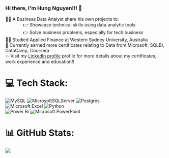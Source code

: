 ### Hi there, I'm Hung Nguyen!!! 👋
👨‍💻 A Business Data Analyst share his own projects to:<br>
&nbsp;&nbsp;&nbsp;&nbsp;&nbsp;&nbsp;&nbsp;&nbsp;&nbsp;&nbsp;&nbsp;&nbsp;&nbsp;&nbsp;👉 Showcase technical skills using data analytic tools<br/>
&nbsp;&nbsp;&nbsp;&nbsp;&nbsp;&nbsp;&nbsp;&nbsp;&nbsp;&nbsp;&nbsp;&nbsp;&nbsp;&nbsp;👉 Solve business problems, especially for tech business<br/>
👨‍🎓 Studied Applied Finance at Western Sydney University, Australia<br>
🥅 Currently earned more certificates relating to Data from Microsoft, SQLBI, DataCamp, Coursera<br>
💥 Visit my [LinkedIn profile](https://www.linkedin.com/in/nguyentranphihung/) profile for more details about my certificates, work experience and education!!


# 💻 Tech Stack:
![MySQL](https://img.shields.io/badge/mysql-4479A1.svg?style=for-the-badge&logo=mysql&logoColor=white) 
![MicrosoftSQLServer](https://img.shields.io/badge/Microsoft%20SQL%20Server-CC2927?style=for-the-badge&logo=microsoft%20sql%20server&logoColor=white) 
![Postgres](https://img.shields.io/badge/postgres-%23316192.svg?style=for-the-badge&logo=postgresql&logoColor=white)<br/>
![Microsoft Excel](https://img.shields.io/badge/Microsoft_Excel-217346?style=for-the-badge&logo=microsoft-excel&logoColor=white)
![Python](https://img.shields.io/badge/python-3670A0?style=for-the-badge&logo=python&logoColor=ffdd54)<br/>
![Power Bi](https://img.shields.io/badge/power_bi-F2C811?style=for-the-badge&logo=powerbi&logoColor=black)
![Microsoft PowerPoint](https://img.shields.io/badge/Microsoft_PowerPoint-B7472A?style=for-the-badge&logo=microsoft-powerpoint&logoColor=white)

# 📊 GitHub Stats:
![](https://github-readme-stats.vercel.app/api?username=phungg164&theme=merko&hide_border=true&include_all_commits=false&count_private=false)<br/>


<!-- Proudly created with GPRM ( https://gprm.itsvg.in ) -->

<!--
**phungg164/phungg164** is a ✨ _special_ ✨ repository because its `README.md` (this file) appears on your GitHub profile.

Here are some ideas to get you started:

- 🔭 I’m currently working on ...
- 🌱 I’m currently learning ...
- 👯 I’m looking to collaborate on ...
- 🤔 I’m looking for help with ...
- 💬 Ask me about ...
- 📫 How to reach me: ...
- 😄 Pronouns: ...
- ⚡ Fun fact: ...
-->
